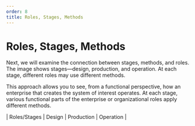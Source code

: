 ```yaml
---
order: 8
title: Roles, Stages, Methods
---
```


# Roles, Stages, Methods

Next, we will examine the connection between stages, methods, and roles. The image shows stages—design, production, and operation. At each stage, different roles may use different methods.

This approach allows you to see, from a functional perspective, how an enterprise that creates the system of interest operates. At each stage, various functional parts of the enterprise or organizational roles apply different methods.

| Roles/Stages | Design | Production | Operation |